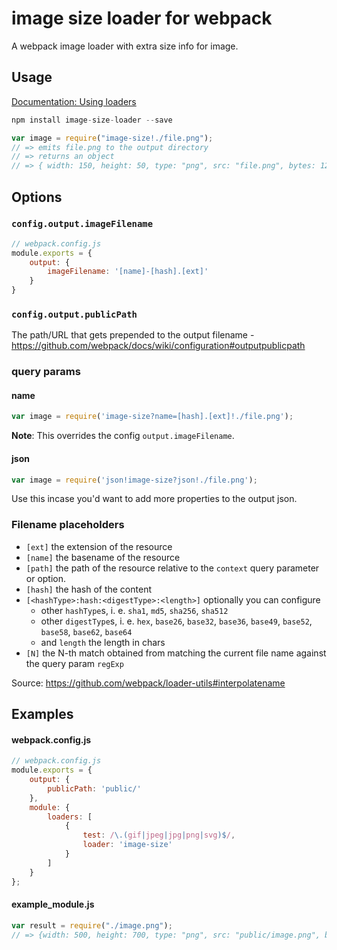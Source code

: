 # image size loader for webpack

A webpack image loader with extra size info for image.

## Usage

[Documentation: Using loaders](http://webpack.github.io/docs/using-loaders.html)

``` javascript
npm install image-size-loader --save

var image = require("image-size!./file.png");
// => emits file.png to the output directory
// => returns an object
// => { width: 150, height: 50, type: "png", src: "file.png", bytes: 1234 }
```

## Options

### `config.output.imageFilename`

```js
// webpack.config.js
module.exports = {
    output: {
        imageFilename: '[name]-[hash].[ext]'
    }
}
```

### `config.output.publicPath`

The path/URL that gets prepended to the output filename -
https://github.com/webpack/docs/wiki/configuration#outputpublicpath

### query params

#### name

```js
var image = require('image-size?name=[hash].[ext]!./file.png');
```

**Note**: This overrides the config `output.imageFilename`.

#### json

```js
var image = require('json!image-size?json!./file.png');
```

Use this incase you'd want to add more properties to the output json.

### Filename placeholders

* `[ext]` the extension of the resource
* `[name]` the basename of the resource
* `[path]` the path of the resource relative to the `context` query parameter or option.
* `[hash]` the hash of the content
* `[<hashType>:hash:<digestType>:<length>]` optionally you can configure
  * other `hashType`s, i. e. `sha1`, `md5`, `sha256`, `sha512`
  * other `digestType`s, i. e. `hex`, `base26`, `base32`, `base36`, `base49`, `base52`, `base58`, `base62`, `base64`
  * and `length` the length in chars
* `[N]` the N-th match obtained from matching the current file name against the query param `regExp`

Source: https://github.com/webpack/loader-utils#interpolatename

## Examples

#### webpack.config.js

```js
// webpack.config.js
module.exports = {
    output: {
        publicPath: 'public/'
    },
    module: {
        loaders: [
            {
                test: /\.(gif|jpeg|jpg|png|svg)$/,
                loader: 'image-size'
            }
        ]
    }
};
```

#### example_module.js

``` javascript
var result = require("./image.png");
// => {width: 500, height: 700, type: "png", src: "public/image.png", bytes: 1234}
```
